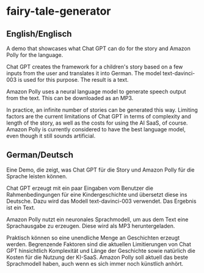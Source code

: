 # fairy-tale-generator

## English/Englisch

A demo that showcases what Chat GPT can do for the story and Amazon Polly for the language.

Chat GPT creates the framework for a children's story based on a few inputs from the user and translates it into German. The model text-davinci-003 is used for this purpose. The result is a text.

Amazon Polly uses a neural language model to generate speech output from the text. This can be downloaded as an MP3.

In practice, an infinite number of stories can be generated this way. Limiting factors are the current limitations of Chat GPT in terms of complexity and length of the story, as well as the costs for using the AI SaaS, of course. Amazon Polly is currently considered to have the best language model, even though it still sounds artificial.

## German/Deutsch

Eine Demo, die zeigt, was Chat GPT für die Story und Amazon Polly für die Sprache leisten können.

Chat GPT erzeugt mit ein paar Eingaben vom Benutzer die Rahmenbedingungen für eine Kindergeschichte und übersetzt diese ins Deutsche. Dazu wird das Modell text-davinci-003 verwendet. Das Ergebnis ist ein Text.

Amazon Polly nutzt ein neuronales Sprachmodell, um aus dem Text eine Sprachausgabe zu erzeugen. Diese wird als MP3 heruntergeladen.

Praktisch können so eine unendliche Menge an Geschichten erzeugt werden. Begrenzende Faktoren sind die aktuellen Limitierungen von Chat GPT hinsichtlich Komplexität und Länge der Geschichte sowie natürlich die Kosten für die Nutzung der KI-SaaS. Amazon Polly soll aktuell das beste Sprachmodell haben, auch wenn es sich immer noch künstlich anhört.
